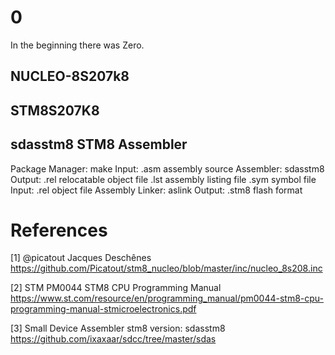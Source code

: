 # 0
In the beginning there was Zero.
## NUCLEO-8S207k8
## STM8S207K8
## sdasstm8 STM8 Assembler
Package Manager: make
Input: .asm assembly source
Assembler: sdasstm8
Output: .rel relocatable object file
        .lst assembly listing file
        .sym symbol file
Input: .rel object file
Assembly Linker: aslink
Output: .stm8 flash format
# References
[1] @picatout Jacques Deschênes
https://github.com/Picatout/stm8_nucleo/blob/master/inc/nucleo_8s208.inc

[2] STM PM0044 STM8 CPU Programming Manual
https://www.st.com/resource/en/programming_manual/pm0044-stm8-cpu-programming-manual-stmicroelectronics.pdf

[3] Small Device Assembler stm8 version: sdasstm8
https://github.com/ixaxaar/sdcc/tree/master/sdas

